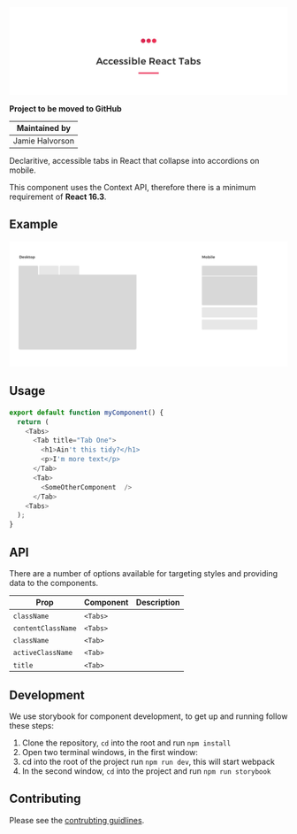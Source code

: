 ![React Accessible Tabs by Signal](images/readme-header.jpg)

**Project to be moved to GitHub**

| Maintained by   |
|-----------------|
| Jamie Halvorson |

Declaritive, accessible tabs in React that collapse into accordions on mobile.

This component uses the Context API, therefore there is a minimum requirement of **React 16.3**.

## Example

![Desktop vs Mobile example](images/example.jpg)

## Usage

```javascript
export default function myComponent() {
  return (
    <Tabs>
      <Tab title="Tab One">
        <h1>Ain't this tidy?</h1>
        <p>I'm more text</p>
      </Tab>
      <Tab>
        <SomeOtherComponent  />
      </Tab>
    <Tabs>
  );
}
```

## API
There are a number of options available for targeting styles and providing data to the components.

| Prop | Component | Description |
|------|-----------|-------------|
| `className` | `<Tabs>` | |
| `contentClassName` | `<Tabs>` | |
| `className` | `<Tab>` | |
| `activeClassName` | `<Tab>` | |
| `title` | `<Tab>` | |

## Development

We use storybook for component development, to get up and running follow these steps:

1. Clone the repository, `cd` into the root and run `npm install`
2. Open two terminal windows, in the first window:
3. cd into the root of the project run `npm run dev`, this will start webpack
4. In the second window, `cd` into the project and run `npm run storybook`


## Contributing

Please see the [contrubting guidlines](CONTRIBUTING.md).
